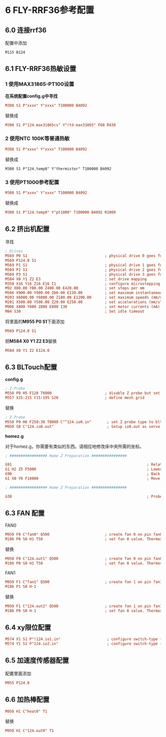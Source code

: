 # 6 FLY-RRF36参考配置

## 6.0 连接rrf36

配置中添加

```
M115 B124
```

## 6.1 FLY-RRF36热敏设置

### 1 使用MAX31865-PT100设置

**在系统配置config.g中寻找**

```cfg
M308 S1 P"xxxx" Y"xxxx" T100000 B4092
```

替换成

```cfg
M308 S1 P"124.max31865cs" Y"rtd-max31865" F60 R430
```



### 2 使用NTC 100K等普通热敏

```cfg
M308 S1 P"xxxx" Y"xxxx" T100000 B4092
```

替换成

```
M308 S1 P"124.temp0" Y"thermistor" T100000 B4092
```



### 3 使用PT1000参考配置

```cfg
M308 S1 P"xxxx" Y"xxxx" T100000 B4092
```

替换成

```cfg
M308 S1 P"124.temp0" Y"pt1000" T100000 B4092 R1000
```



## 6.2 挤出机配置

寻找

```cfg
; Drives
M569 P0 S1                                   ; physical drive 0 goes forwards using default driver timings
M569 P124.0 S1
M569 P1 S1                                   ; physical drive 1 goes forwards using default driver timings
M569 P2 S1                                   ; physical drive 2 goes forwards using default driver timings
M569 P3 S1                                   ; physical drive 3 goes forwards using default driver timings
M584 X0 Y1 Z2 E3                             ; set drive mapping
M350 X16 Y16 Z16 E16 I1                      ; configure microstepping with interpolation
M92 X80.00 Y80.00 Z400.00 E420.00            ; set steps per mm
M566 X900.00 Y900.00 Z60.00 E120.00          ; set maximum instantaneous speed changes (mm/min)
M203 X6000.00 Y6000.00 Z180.00 E1200.00      ; set maximum speeds (mm/min)
M201 X500.00 Y500.00 Z20.00 E250.00          ; set accelerations (mm/s^2)
M906 X800 Y800 Z800 E800 I30                 ; set motor currents (mA) and motor idle factor in per cent
M84 S30                                      ; Set idle timeout
```

将里面的**M955 P0 S1**下面添加

```cfg
M569 P124.0 S1
```

把**M584 X0 Y1 Z2 E3**替换

```cfg
M584 X0 Y1 Z2 E124.0 
```



## 6.3 BLTouch配置

**config.g**

```cfg
; Z-Probe
M558 P0 H5 F120 T6000                        ; disable Z probe but set dive height, probe speed and travel speed
M557 X15:215 Y15:195 S20                     ; define mesh grid
```

替换

```cfg
; Z-Probe
M558 P9 H6 F250:30 T8000 C"^124.io0.in"       ; set Z probe type to bltouch and the dive height + speeds
M950 S0 C"124.io0.out"                        ; Setup io0.out as servo port on Fly-RRF-36
```

**homez.g**

对于homez.g，你需要有类似的东西。请相应地修改床中央所需的坐标。

```cfg
; ################# Home Z Preparation ################

G91 															; Relative mode
G1 H2 Z5 F5000													; Lower the bed
G90																; Back to absolute positioning
G1 X0 Y0 F10000 		 										; Move to the center of the bed. Adjust to the co-ordinates required for the centre of your bed

; ################# Home Z Preparation ################

G30					 											; Probe a single point
```





## 6.3 FAN 配置

FAN0

```cfg
M950 F0 C"fan0" Q500                         ; create fan 0 on pin fan0 and set its frequency
M106 P0 S0 H1 T50                            ; set fan 0 value. Thermostatic control is turned on
```

替换

```cfg
M950 F0 C"124.out1" Q500                     ; create fan 0 on pin fan0 and set its frequency
M106 P0 S0 H1 T50                            ; set fan 0 value. Thermostatic control is turned off
```

FAN1

```cfg
M950 F1 C"fan1" Q500                         ; create fan 1 on pin fan1 and set its frequency
M106 P1 S0 H-1 
```

替换

```cfg
M950 F1 C"124.out2" Q500                     ; create fan 1 on pin fan1 and set its frequency
M106 P0 S0 H-1                               ; set fan 0 value. Thermostatic control is turned off
```



## 6.4 xy限位配置

```cfg
M574 X1 S1 P"!124.io1.in"                     ; configure switch-type (e.g. microswitch) endstop for low end on X via pin io0
M574 Y1 S1 P"124.io2.in"                      ; configure switch-type (e.g. microswitch) endstop for low end on Y via pin io1
```



## 6.5 加速度传感器配置

配置里面添加

```cfg
M955 P124.0 
```



## 6.6 加热棒配置

```cfg
M950 H1 C"heat0" T1  
```

替换

```cfg
M950 H1 C"124.out0" T1  
```

